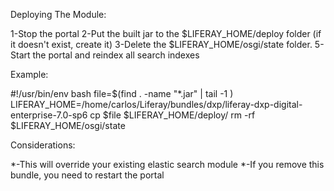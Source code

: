 Deploying The Module:

1-Stop the portal
2-Put the built jar to the $LIFERAY_HOME/deploy folder (if it doesn't exist, create it)
3-Delete the $LIFERAY_HOME/osgi/state folder.
5-Start the portal and reindex all search indexes

Example:

#!/usr/bin/env bash
file=$(find . -name "*.jar" | tail -1 )
LIFERAY_HOME=/home/carlos/Liferay/bundles/dxp/liferay-dxp-digital-enterprise-7.0-sp6
cp $file $LIFERAY_HOME/deploy/
rm -rf $LIFERAY_HOME/osgi/state



Considerations:

*-This will override your existing elastic search module
*-If you remove this bundle, you need to restart the portal


